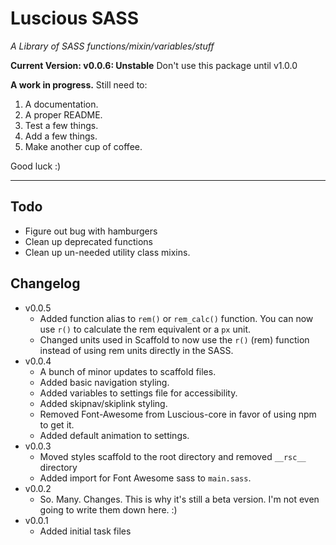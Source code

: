 # Luscious SASS
*A Library of SASS functions/mixin/variables/stuff*

**Current Version: v0.0.6: Unstable**
Don't use this package until v1.0.0


**A work in progress.**
Still need to:
1. A documentation.
2. A proper README.
3. Test a few things.
4. Add a few things.
5. Make another cup of coffee.

Good luck :)

---

## Todo
- Figure out bug with hamburgers
- Clean up deprecated functions
- Clean up un-needed utility class mixins.

## Changelog
- v0.0.5
	- Added function alias to `rem()` or `rem_calc()` function. You can now use `r()` to calculate the rem equivalent or a `px` unit.
	- Changed units used in Scaffold to now use the `r()` (rem) function instead of using rem units directly in the SASS.
- v0.0.4
	- A bunch of minor updates to scaffold files.
	- Added basic navigation styling.
	- Added variables to settings file for accessibility.
	- Added skipnav/skiplink styling.
	- Removed Font-Awesome from Luscious-core in favor of using npm to get it.
	- Added default animation to settings.
- v0.0.3
	- Moved styles scaffold to the root directory and removed `__rsc__` directory
	- Added import for Font Awesome sass to `main.sass`.
- v0.0.2
	- So. Many. Changes. This is why it's still a beta version. I'm not even going to write them down here. :)
- v0.0.1
	- Added initial task files